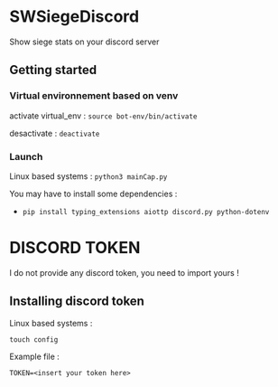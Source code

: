 # SWSiegeDiscord
Show siege stats on your discord server

## Getting started

### Virtual environnement based on venv
activate virtual_env : ```source bot-env/bin/activate```

desactivate : ```deactivate```
### Launch
Linux based systems : ```python3 mainCap.py```

You may have to install some dependencies : 
  - ```pip install typing_extensions aiottp discord.py python-dotenv```

# DISCORD TOKEN
I do not provide any discord token, you need to import yours !

## Installing discord token
Linux based systems : 
```
touch config
```
Example file : 
```
TOKEN=<insert your token here>
```
